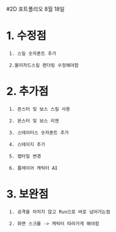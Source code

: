 #2D 포트폴리오 8월 18일

  # 1. 수정점
     1. 스킬 숫자폰트 추가
      
     2.블리자드스킬 랜더링 수정해야함
      
  # 2. 추가점
     1. 몬스터 및 보스 스킬 사용
      
     2. 몬스터 및 보스 리젠
      
     3. 스테이터스 숫자폰트 추가
      
     4. 스테이지 추가
      
     5. 맵타일 변경
      
     6. 플레이어 캐릭터 AI
    
  # 3. 보완점
     1. 공격을 마치지 않고 Run으로 바로 넘어가는점
      
     2. 화면 스크롤 -> 캐릭터 따라가게 해야함
